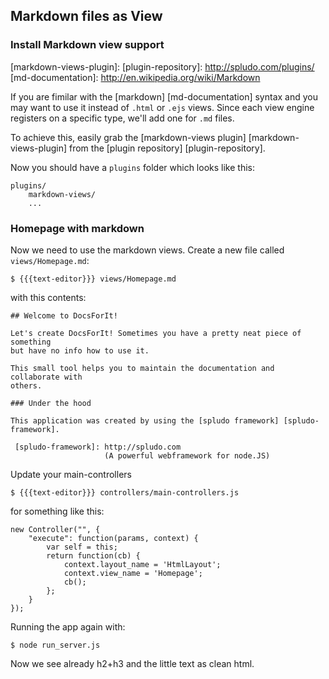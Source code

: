 ## Markdown files as View

### Install Markdown view support

  [markdown-views-plugin]:
  [plugin-repository]: http://spludo.com/plugins/
  [md-documentation]: http://en.wikipedia.org/wiki/Markdown

If you are fimilar with the [markdown] [md-documentation] syntax and you may
want to use it instead of `.html` or `.ejs` views. Since each view engine
registers on a specific type, we'll add one for `.md` files.

To achieve this, easily grab the [markdown-views plugin]
[markdown-views-plugin] from the [plugin repository] [plugin-repository].

Now you should have a `plugins` folder which looks like this:

    plugins/
        markdown-views/
        ...

### Homepage with markdown

Now we need to use the markdown views. Create a new file called
`views/Homepage.md`:

    $ {{{text-editor}}} views/Homepage.md

with this contents:

    ## Welcome to DocsForIt!
    
    Let's create DocsForIt! Sometimes you have a pretty neat piece of something
    but have no info how to use it.
    
    This small tool helps you to maintain the documentation and collaborate with
    others.
    
    ### Under the hood
    
    This application was created by using the [spludo framework] [spludo-framework].
    
     [spludo-framework]: http://spludo.com
                         (A powerful webframework for node.JS)

Update your main-controllers

    $ {{{text-editor}}} controllers/main-controllers.js

for something like this:

    new Controller("", {
        "execute": function(params, context) {
            var self = this;
            return function(cb) {
                context.layout_name = 'HtmlLayout';
                context.view_name = 'Homepage';
                cb();
            };
        }
    });
    
Running the app again with:

    $ node run_server.js
        
Now we see already h2+h3 and the little text as clean html.
    